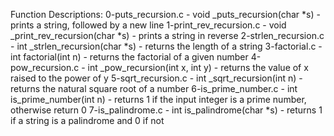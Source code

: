 Function Descriptions:
0-puts_recursion.c - void _puts_recursion(char *s) - prints a string, followed by a new line
1-print_rev_recursion.c - void _print_rev_recursion(char *s) - prints a string in reverse
2-strlen_recursion.c - int _strlen_recursion(char *s) - returns the length of a string
3-factorial.c - int factorial(int n) - returns the factorial of a given number
4-pow_recursion.c - int _pow_recursion(int x, int y) - returns the value of x raised to the power of y
5-sqrt_recursion.c - int _sqrt_recursion(int n) - returns the natural square root of a number
6-is_prime_number.c - int is_prime_number(int n) - returns 1 if the input integer is a prime number, otherwise return 0
7-is_palindrome.c - int is_palindrome(char *s) - returns 1 if a string is a palindrome and 0 if not

